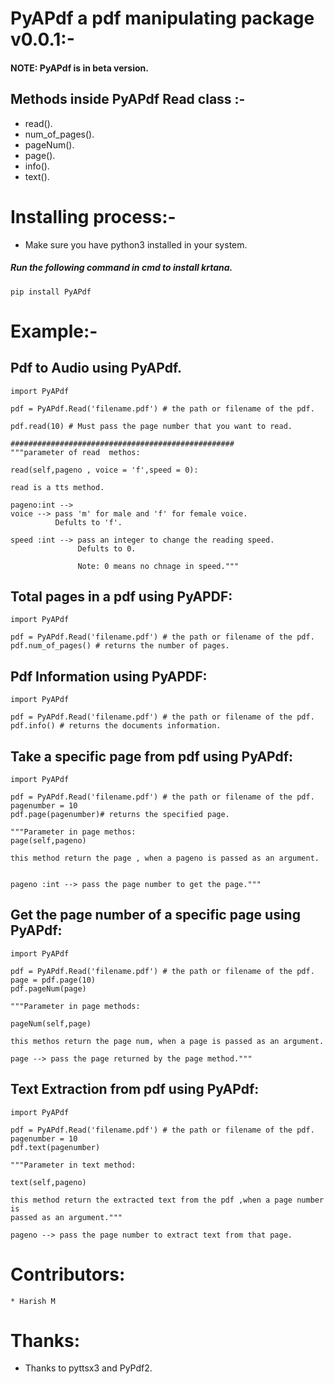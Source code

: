 # PyAPdf a pdf manipulating package v0.0.1:-

#### NOTE: PyAPdf is in beta version.
## Methods inside PyAPdf Read class :-

* read().
* num_of_pages().
* pageNum().
* page().
* info().
* text().


# Installing process:-

* Make sure you have python3 installed in your system.
##### Run the following command in cmd to install krtana.

    
    pip install PyAPdf


# Example:-

## Pdf to Audio using PyAPdf.

    import PyAPdf

    pdf = PyAPdf.Read('filename.pdf') # the path or filename of the pdf.

    pdf.read(10) # Must pass the page number that you want to read.

    ##################################################
    """parameter of read  methos:

    read(self,pageno , voice = 'f',speed = 0):
    
    read is a tts method.
    
    pageno:int --> 
    voice --> pass 'm' for male and 'f' for female voice.
              Defults to 'f'.

    speed :int --> pass an integer to change the reading speed.
                   Defults to 0.

                   Note: 0 means no chnage in speed."""

## Total pages in a pdf using PyAPDF:

    import PyAPdf

    pdf = PyAPdf.Read('filename.pdf') # the path or filename of the pdf.
    pdf.num_of_pages() # returns the number of pages.

## Pdf Information using PyAPDF:

    import PyAPdf

    pdf = PyAPdf.Read('filename.pdf') # the path or filename of the pdf.
    pdf.info() # returns the documents information. 

## Take a specific page from pdf using PyAPdf:

    import PyAPdf

    pdf = PyAPdf.Read('filename.pdf') # the path or filename of the pdf.
    pagenumber = 10
    pdf.page(pagenumber)# returns the specified page.

    """Parameter in page methos:
    page(self,pageno)

    this method return the page , when a pageno is passed as an argument.


    pageno :int --> pass the page number to get the page."""

## Get the page number of a specific page using PyAPdf:

    import PyAPdf

    pdf = PyAPdf.Read('filename.pdf') # the path or filename of the pdf.
    page = pdf.page(10)
    pdf.pageNum(page)

    """Parameter in page methods:

    pageNum(self,page)

    this methos return the page num, when a page is passed as an argument.

    page --> pass the page returned by the page method."""

## Text Extraction from pdf using PyAPdf:

    import PyAPdf

    pdf = PyAPdf.Read('filename.pdf') # the path or filename of the pdf.
    pagenumber = 10
    pdf.text(pagenumber)

    """Parameter in text method:

    text(self,pageno)

    this method return the extracted text from the pdf ,when a page number is 
    passed as an argument."""

    pageno --> pass the page number to extract text from that page.


# Contributors:
    * Harish M
# Thanks:

* Thanks to pyttsx3 and PyPdf2.
